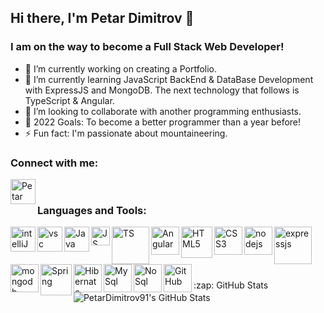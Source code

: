 ## Hi there, I'm Petar Dimitrov 👋 

### I am on the way to become a Full Stack Web Developer!

- 🔭 I’m currently working on creating a Portfolio.
- 🌱 I’m currently learning JavaScript BackEnd & DataBase Development with ExpressJS and MongoDB. The next technology that follows is TypeScript & Angular.
- 👯 I’m looking to collaborate with another programming enthusiasts.
- 🥅 2022 Goals: To become a better programmer than a year before!
- ⚡ Fun fact: I'm passionate about mountaineering.

### Connect with me:

[<img align="left" alt="Petar Dimitrov | Facebook" width="40px" src="https://user-images.githubusercontent.com/79804094/145721364-d28d5746-2dd6-44df-8d45-1ffe18fd37b7.png" />][facebook]

<br />

### Languages and Tools:

<img align="left" alt="intelliJ" width="40px" src="https://user-images.githubusercontent.com/79804094/145719955-649095c8-905c-42fb-8e38-a214a1e222d6.png" />

<img align="left" alt="vsc" width="40px" src="https://user-images.githubusercontent.com/79804094/145720916-4ca20cca-5615-4d5e-a14f-1e61716fb482.png" />

<img align="left" alt="Java" width="40px" src="https://user-images.githubusercontent.com/79804094/145722104-0a4e7423-b369-4d1e-af50-f08ad6d85b32.png" />

<img align="left" alt="JS" width="30px" src="https://user-images.githubusercontent.com/79804094/145722096-efbd0be2-5401-4783-9c79-fddd1966e233.png" />

<img align="left" alt="TS" width="60px" src="https://user-images.githubusercontent.com/79804094/145721959-1b42ec4a-304e-4829-9f2a-4f01b1a4c508.png" />

<img align="left" alt="Angular" width="45px" src="https://user-images.githubusercontent.com/79804094/145721954-e79b1e14-79b0-4132-bcf3-679b2a2dd32d.png" />

<img align="left" alt="HTML5" width="50px" src="https://user-images.githubusercontent.com/79804094/145720800-cb22490d-17d8-47ef-b367-f50e1e7068a3.png" />

<img align="left" alt="CSS3" width="45px" src="https://user-images.githubusercontent.com/79804094/145722124-902992cc-a68b-4871-88db-51327813549d.png" />

<img align="left" alt="nodejs" width="45px" src="https://user-images.githubusercontent.com/79804094/145722043-0bb1c8dd-8dc8-43bb-b006-16561195b5e6.png" />

<img align="left" alt="expressjs" width="60px" src="https://user-images.githubusercontent.com/79804094/145722111-75fed11d-b6d5-4816-bc83-ca31ec8ab4bd.png" />

<img align="left" alt="mongodb" width="45px" src="https://user-images.githubusercontent.com/79804094/145722572-f2d7aba8-1316-4412-9dca-f36e8243936b.png" />

<img align="left" alt="Spring" width="50px" src="https://user-images.githubusercontent.com/79804094/145721971-dc80cd82-cf7c-4779-b4d8-69ef1bb64e5a.png" />

<img align="left" alt="Hibernate" width="45px" src="https://user-images.githubusercontent.com/79804094/145720874-3e595051-81b1-46c6-a0b7-38f910d8bec3.png" />

<img align="left" alt="MySql" width="45px" src="https://user-images.githubusercontent.com/79804094/145722055-fcc50737-7160-4418-b707-a253a758f14c.png" />

<img align="left" alt="NoSql" width="45px" src="https://user-images.githubusercontent.com/79804094/145722032-bfe073fb-ea5c-42e3-bdec-f0b66916608d.png" />

<img align="left" alt="GitHub" width="45px" src="https://user-images.githubusercontent.com/79804094/145720869-dd80739e-18f6-4ca5-baff-3c07cec7f3b6.png" />



<br />
<br />
<br />
<br />
<br />

  <summary>:zap: GitHub Stats</summary>

  <img align="left" alt="PetarDimitrov91's GitHub Stats" src="https://github-readme-stats..vercel.app/api?username=PetarDimitrov91&show_icons=true&hide_border=true" />



[facebook]: https://www.facebook.com/

